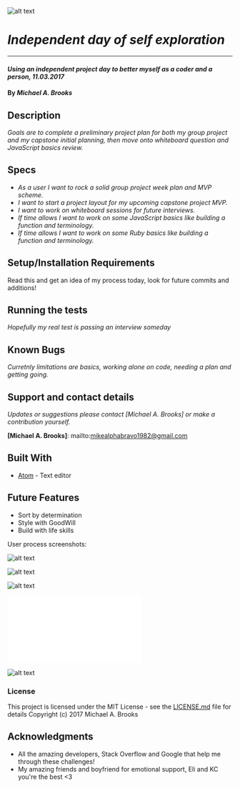 ![alt text](/resources/images/Header.png)

# _Independent day of self exploration_
-------------------

#### _Using an independent project day to better myself as a coder and a person, 11.03.2017_

#### By _Michael A. Brooks_

## Description

_Goals are to complete a preliminary project plan for both my group project and my capstone initial planning, then move onto whiteboard question and JavaScript basics review._

## Specs

* _As a user I want to rock a solid group project week plan and MVP scheme._
* _I want to start a project layout for my upcoming capstone project MVP._
* _I want to work on whiteboard sessions for future interviews._
* _If time allows I want to work on some JavaScript basics like building a function and terminology._
* _If time allows I want to work on some Ruby basics like building a function and terminology._

## Setup/Installation Requirements

Read this and get an idea of my process today, look for future commits and additions!

## Running the tests

_Hopefully my real test is passing an interview someday_

## Known Bugs

_Curretnly limitations are basics, working alone on code, needing a plan and getting going._

## Support and contact details

_Updates or suggestions please contact [Michael A. Brooks] or make a contribution yourself._

**[Michael A. Brooks]**: mailto:mikealphabravo1982@gmail.com

## Built With

* [Atom](https://atom.io/) - Text editor

## Future Features

* Sort by determination
* Style with GoodWill
* Build with life skills

User process screenshots:

![alt text](/resources/images/IMG_9783.jpg)

![alt text](/resources/images/IMG_9785.jpg)

![alt text](/resources/images/IMG_9785.jpg)

![hustlin_erd](FoodDelivery.pdf)

![alt text](/resources/images/IMG_9792.jpg)

### License

This project is licensed under the MIT License - see the [LICENSE.md](LICENSE.md) file for details
Copyright (c) 2017 Michael A. Brooks

## Acknowledgments

* All the amazing developers, Stack Overflow and Google that help me through these challenges!
* My amazing friends and boyfriend for emotional support, Eli and KC you're the best <3
